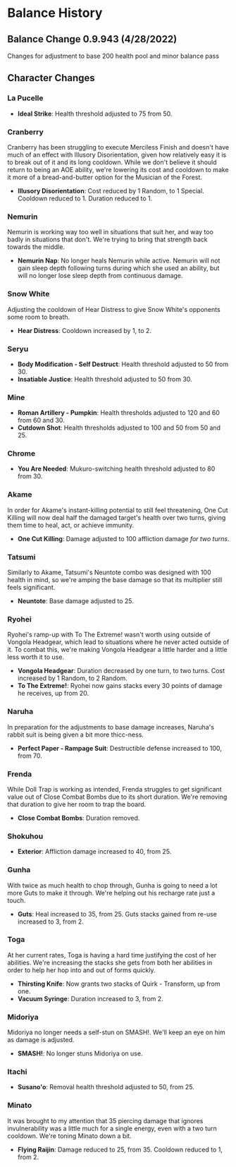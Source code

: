 # Balance History


## Balance Change 0.9.943 (4/28/2022)

Changes for adjustment to base 200 health pool and minor balance pass

## Character Changes

### La Pucelle
* **Ideal Strike**: Health threshold adjusted to 75 from 50.

### Cranberry
Cranberry has been struggling to execute Merciless Finish and doesn't have much of an effect with Illusory Disorientation, given how relatively easy it is to break out of it and its long cooldown. While we don't believe it should return to being an AOE ability, we're lowering its cost and cooldown to make it more of a bread-and-butter option for the Musician of the Forest.
* **Illusory Disorientation**: Cost reduced by 1 Random, to 1 Special. Cooldown reduced to 1. Duration reduced to 1.

### Nemurin
Nemurin is working way too well in situations that suit her, and way too badly in situations that don't. We're trying to bring that strength back towards the middle.
* **Nemurin Nap**: No longer heals Nemurin while active. Nemurin will not gain sleep depth following turns during which she used an ability, but will no longer lose sleep depth from continuous damage.

### Snow White
Adjusting the cooldown of Hear Distress to give Snow White's opponents some room to breath.
* **Hear Distress**: Cooldown increased by 1, to 2.

### Seryu
* **Body Modification - Self Destruct**: Health threshold adjusted to 50 from 30.
* **Insatiable Justice**: Health threshold adjusted to 50 from 30.

### Mine
* **Roman Artillery - Pumpkin**: Health thresholds adjusted to 120 and 60 from 60 and 30.
* **Cutdown Shot**: Health thresholds adjusted to 100 and 50 from 50 and 25.

### Chrome
* **You Are Needed**: Mukuro-switching health threshold adjusted to 80 from 30.

### Akame
In order for Akame's instant-killing potential to still feel threatening, One Cut Killing will now deal half the damaged target's health over two turns, giving them time to heal, act, or achieve immunity.
* **One Cut Killing**: Damage adjusted to 100 affliction damage *for two turns*.

### Tatsumi
Similarly to Akame, Tatsumi's Neuntote combo was designed with 100 health in mind, so we're amping the base damage so that its multiplier still feels significant.
* **Neuntote**: Base damage adjusted to 25.

### Ryohei
Ryohei's ramp-up with To The Extreme! wasn't worth using outside of Vongola Headgear, which lead to situations where he never acted outside of it. To combat this, we're making Vongola Headgear a little harder and a little less worth it to use.
* **Vongola Headgear**: Duration decreased by one turn, to two turns. Cost increased by 1 Random, to 2 Random.
* **To The Extreme!**: Ryohei now gains stacks every 30 points of damage he receives, up from 20.

### Naruha
In preparation for the adjustments to base damage increases, Naruha's rabbit suit is being given a bit more thicc-ness.
* **Perfect Paper - Rampage Suit**: Destructible defense increased to 100, from 70.

### Frenda
While Doll Trap is working as intended, Frenda struggles to get significant value out of Close Combat Bombs due to its short duration. We're removing that duration to give her room to trap the board.
* **Close Combat Bombs**: Duration removed.

### Shokuhou
* **Exterior**: Affliction damage increased to 40, from 25.

### Gunha
With twice as much health to chop through, Gunha is going to need a lot more Guts to make it through. We're helping out his recharge rate just a touch.
* **Guts**: Heal increased to 35, from 25. Guts stacks gained from re-use increased to 3, from 2.

### Toga
At her current rates, Toga is having a hard time justifying the cost of her abilities. We're increasing the stacks she gets from both her abilities in order to help her hop into and out of forms quickly.
* **Thirsting Knife**: Now grants two stacks of Quirk - Transform, up from one.
* **Vacuum Syringe**: Duration increased to 3, from 2.

### Midoriya
Midoriya no longer needs a self-stun on SMASH!. We'll keep an eye on him as damage is adjusted.
* **SMASH!**: No longer stuns Midoriya on use.

### Itachi
* **Susano'o**: Removal health threshold adjusted to 50, from 25.

### Minato
It was brought to my attention that 35 piercing damage that ignores invulnerability was a little much for a single energy, even with a two turn cooldown. We're toning Minato down a bit.
* **Flying Raijin**: Damage reduced to 25, from 35. Cooldown reduced to 1, from 2.


